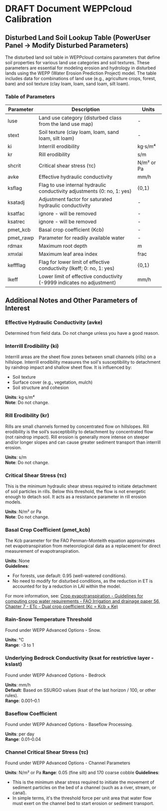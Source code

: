# DRAFT Document WEPPcloud Calibration 


## Disturbed Land Soil Lookup Table (PowerUser Panel → Modify Disturbed Parameters)

The disturbed land soil table in WEPPcloud contains parameters that define soil properties for various land use categories and soil textures. These parameters are essential for modeling erosion and hydrology in disturbed lands using the WEPP (Water Erosion Prediction Project) model. The table includes data for combinations of land use (e.g., agriculture crops, forest, bare) and soil texture (clay loam, loam, sand loam, silt loam).

### Table of Parameters

| Parameter     | Description                                                              | Units        |
|---------------|--------------------------------------------------------------------------|--------------|
| luse          | Land use category (disturbed class from the land use map)                | -            |
| stext         | Soil texture (clay loam, loam, sand loam, silt loam)                     | -            |
| ki            | Interrill erodibility                                                   | kg·s/m⁴      |
| kr            | Rill erodibility                                                        | s/m          |
| shcrit        | Critical shear stress (τc)                                               | N/m² or Pa   |
| avke          | Effective hydraulic conductivity                                        | mm/h         |
| ksflag        | Flag to use internal hydraulic conductivity adjustments (0: no, 1: yes) | {0,1}        |
| ksatadj       | Adjustment factor for saturated hydraulic conductivity                   | -            |
| ksatfac       | ignore - will be removed                                                 | -            |
| ksatrec       | ignore - will be removed                                                 | -            |
| pmet_kcb      | Basal crop coefficient (Kcb)                                             | -            |
| pmet_rawp     | Parameter for readily available water                                   | -            |
| rdmax         | Maximum root depth                                                      | m            |
| xmxlai        | Maximum leaf area index                                                 | frac         |
| keffflag      | Flag for lower limit of effective conductivity (lkeff; 0: no, 1: yes)   | {0,1}        |
| lkeff         | Lower limit of effective conductivity (-9999 indicates no adjustment)    | mm/h         |

## Additional Notes and Other Parameters of Interest

### Effective Hydraulic Conductivity (avke)

Determined from field data. Do not change unless you have a good reason.


### Interrill Erodibility (ki)

Interrill areas are the sheet flow zones between small channels (rills) on a hillslope. Interrill erodibility measures the soil's susceptibility to detachment by raindrop impact and shallow sheet flow. It is influenced by:

- Soil texture
- Surface cover (e.g., vegetation, mulch)
- Soil structure and cohesion

**Units**: kg·s/m⁴  
**Note**: Do not change.

### Rill Erodibility (kr)

Rills are small channels formed by concentrated flow on hillslopes. Rill erodibility is the soil’s susceptibility to detachment by concentrated flow (not raindrop impact). Rill erosion is generally more intense on steeper and/or longer slopes and can cause greater sediment transport than interrill erosion.

**Units**: s/m  
**Note**: Do not change.

### Critical Shear Stress (τc)

This is the minimum hydraulic shear stress required to initiate detachment of soil particles in rills. Below this threshold, the flow is not energetic enough to detach soil. It acts as a resistance parameter in rill erosion models.

**Units**: N/m² or Pa  
**Note**: Do not change.

### Basal Crop Coefficient (pmet_kcb)

The Kcb parameter for the FAO Penman-Monteith equation approximates net evapotranspiration from meteorological data as a replacement for direct measurement of evapotranspiration.

**Units**: None  
**Guidelines**:
- For forests, use default: 0.95 (well-watered conditions).
- No need to modify for disturbed conditions, as the reduction in ET is accounted for by a reduction in LAI within the model.

For more information, see: [Crop evapotranspiration - Guidelines for computing crop water requirements - FAO Irrigation and drainage paper 56, Chapter 7 - ETc - Dual crop coefficient (Kc = Kcb + Ke)](https://www.fao.org/4/x0490e/x0490e0c.htm#chapter%207%20%20%20etc%20%20%20dual%20crop%20coefficient%20(kc%20=%20kcb%20+%20ke))

### Rain-Snow Temperature Threshold

Found under WEPP Advanced Options - Snow.

**Units**: °C  
**Range**: -3 to 1  

### Underlying Bedrock Conductivity (ksat for restrictive layer - kslast)

Found under WEPP Advanced Options - Bedrock

**Units**: mm/h  
**Default**: Based on SSURGO values (ksat of the last horizon / 100, or other rules).  
**Range**: 0.001–0.1  

### Baseflow Coefficient

Found under WEPP Advanced Options - Baseflow Processing.

**Units**: per day  
**Range**: 0.01–0.04  

### Channel Critical Shear Stress (τc)

Found under WEPP Advanced Options - Channel Parameters

**Units**: N/m² or Pa
**Range**: 0.05 (fine silt) and 170 coarse cobble
**Guidelines**:
- This is the minimum shear stress required to initiate the movement of sediment particles on the bed of a channel (such as a river, stream, or canal). 
- In simple terms, it's the threshold force per unit area that water flow must exert on the channel bed to start erosion or sediment transport.
